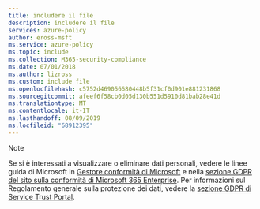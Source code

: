 ```yaml
---
title: includere il file
description: includere il file
services: azure-policy
author: eross-msft
ms.service: azure-policy
ms.topic: include
ms.collection: M365-security-compliance
ms.date: 07/01/2018
ms.author: lizross
ms.custom: include file
ms.openlocfilehash: c5752d469056680448b5f31cf0d901e881231868
ms.sourcegitcommit: afeef6f58cb0d05d130b551d5910d81bab28e41d
ms.translationtype: MT
ms.contentlocale: it-IT
ms.lasthandoff: 08/09/2019
ms.locfileid: "68912395"
---
```

>[!Note]
>Se si è interessati a visualizzare o eliminare dati personali, vedere le linee guida di Microsoft in [Gestore conformità di Microsoft](https://servicetrust.microsoft.com/ComplianceManager) e nella [sezione GDPR del sito sulla conformità di Microsoft 365 Enterprise](https://docs.microsoft.com/en-us/microsoft-365/compliance/gdpr). Per informazioni sul Regolamento generale sulla protezione dei dati, vedere la [sezione GDPR di Service Trust Portal](https://servicetrust.microsoft.com/ViewPage/GDPRGetStarted).
